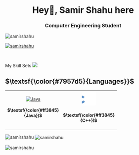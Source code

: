 <h1 align="center">Hey👋, Samir Shahu here </h1>
<h3 align="center">Computer Engineering Student</h3>

<p align="left"> <img src="https://komarev.com/ghpvc/?username=samirshahu&label=Profile%20views&color=0e75b6&style=flat" alt="samirshahu" /> </p>

<p align="left"> <a href="https://github.com/ryo-ma/github-profile-trophy"><img src="https://github-profile-trophy.vercel.app/?username=samirshahu" alt="samirshahu" /></a> </p>

<p align="left"> <a href="https://twitter.com/" target="blank"><img src="https://img.shields.io/twitter/follow/?logo=twitter&style=for-the-badge" alt="" /></a> </p>

 My Skill Sets
  <a href="#-my-skill-sets--">
    <img src = "https://raw.githubusercontent.com/HighAmbition211/HighAmbition211/auxiliary/others/skill.gif" width = 32px>
  </a> 
<h2>
  $\textsf{\color{#7957d5}{Languages}}$
</h2>
<table align="center">
    <td align="center" width="90">
        <a href="https://www.java.com/" target="_blank"><img alt="Java" width="45" height="45" src="https://raw.githubusercontent.com/HighAmbition211/HighAmbition211/auxiliary/languages/java.svg" /></a>
        <br><h4>$\textsf{\color{#ff3845}{Java}}$</h4>
    </td>
   <td align="center" width="90">
        <a href="https://cplusplus.com/" target="_blank"><img alt="C++" width="45" height="45" src="https://raw.githubusercontent.com/HighAmbition211/HighAmbition211/auxiliary/languages/c++.svg" /></a>
        <br><h4>$\textsf{\color{#ff3845}{C++}}$</h4>
    </td>
  
</table>


<p><img align="left" src="https://github-readme-stats.vercel.app/api/top-langs?username=samirshahu&show_icons=true&locale=en&layout=compact" alt="samirshahu" /></p>

<p>&nbsp;<img align="center" src="https://github-readme-stats.vercel.app/api?username=samirshahu&show_icons=true&locale=en" alt="samirshahu" /></p>

<p><img align="center" src="https://github-readme-streak-stats.herokuapp.com/?user=samirshahu&" alt="samirshahu" /></p>
